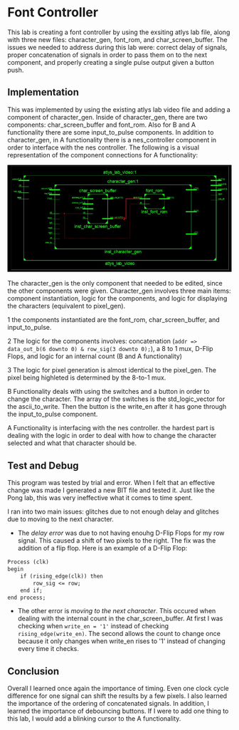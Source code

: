 # Font Controller

This lab is creating a font controller by using the exsiting atlys lab file, along with three new files: character_gen, font_rom, and char_screen_buffer. The issues we needed to address during this lab were: correct delay of signals, proper concatenation of signals in order to pass them on to the next component, and properly creating a single pulse output given a button push.

## Implementation

This was implemented by using the existing atlys lab video file and adding a component of character_gen. Inside of character_gen, there are two components: char_screen_buffer and font_rom. Also for B and A functionality there are some input_to_pulse components. In addition to character_gen, in A functionality there is a nes_controller component in order to interface with the nes controller. The following is a visual representation of the component connections for A functionality:

![Overall Connections](Connections.jpg)

The character_gen is the only component that needed to be edited, since the other components were given. Character_gen involves three main items: component instantiation, logic for the components, and logic for displaying the characters (equivalent to pixel_gen).

1 the components instantiated are the font_rom, char_screen_buffer, and input_to_pulse.

2 The logic for the components involves: concatenation (`addr => data_out_b(6 downto 0) & row_sig(3 downto 0);`), a 8 to 1 mux, D-Flip Flops, and logic for an internal count (B and A functionality)

3 The logic for pixel generation is almost identical to the pixel_gen. The pixel being highleted is determined by the 8-to-1 mux.


B Functionality deals with using the switches and a button in order to change the character. The array of the switches is the std_logic_vector for the ascii_to_write. Then the button is the write_en after it has gone through the input_to_pulse component.

A Functionality is interfacing with the nes controller. the hardest part is dealing with the logic in order to deal with how to change the character selected and what that character should be.

## Test and Debug

This program was tested by trial and error. When I felt that an effective change was made I generated a new BIT file and tested it. Just like the Pong lab, this was very ineffective what it comes to time spent.

I ran into two main issues: glitches due to not enough delay and glitches due to moving to the next character.

- The *delay error* was due to not having enouhg D-Flip Flops for my row signal. This caused a shift of two pixels to the right. The fix was the addition of a flip flop. Here is an example of a D-Flip Flop:
```
Process (clk)
begin 
	if (rising_edge(clk)) then
		row_sig <= row;
	end if;
end process;
```

- The other error is *moving to the next character*. This occured when dealing with the internal count in the char_screen_buffer. At first I was checking when `write_en = '1'` instead of checking `rising_edge(write_en)`. The second allows the count to change once because it only changes when write_en rises to '1' instead of changing every time it checks.

## Conclusion

Overall I learned once again the importance of timing. Even one clock cycle difference for one signal can shift the results by a few pixels. I also learned the importance of the ordering of concatenated signals. In addition, I learned the importance of debouncing buttons. If I were to add one thing to this lab, I would add a blinking cursor to the A functionality.

